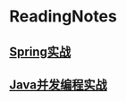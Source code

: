 # ReadingNotes
## [Spring实战](https://github.com/Lance-Mai/ReadingNotes/blob/main/Spring/notes/Spring%E5%AE%9E%E6%88%98.md)
## [Java并发编程实战](https://github.com/Lance-Mai/ReadingNotes/blob/main/Java-Concurrency-program/notes/Java%E5%B9%B6%E5%8F%91%E7%BC%96%E7%A8%8B%E5%AE%9E%E6%88%98.md)
